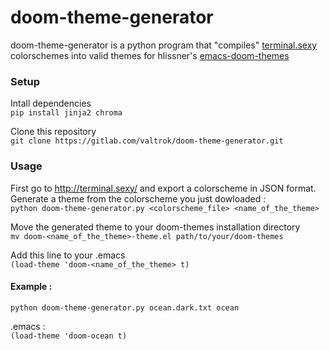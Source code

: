 # doom-theme-generator

doom-theme-generator is a python program that "compiles" [terminal.sexy](http://terminal.sexy/) colorschemes into valid themes for hlissner's [emacs-doom-themes](https://github.com/hlissner/emacs-doom-themes)

### Setup

Intall dependencies  
``pip install jinja2 chroma``


Clone this repository  
``git clone https://gitlab.com/valtrok/doom-theme-generator.git``

### Usage

First go to http://terminal.sexy/ and export a colorscheme in JSON format.  
Generate a theme from the colorscheme you just dowloaded :  
``python doom-theme-generator.py <colorscheme_file> <name_of_the_theme>``


Move the generated theme to your doom-themes installation directory  
``mv doom-<name_of_the_theme>-theme.el path/to/your/doom-themes``


Add this line to your .emacs  
``(load-theme 'doom-<name_of_the_theme> t)``


#### Example :

``python doom-theme-generator.py ocean.dark.txt ocean``


.emacs :  
``(load-theme 'doom-ocean t)``
